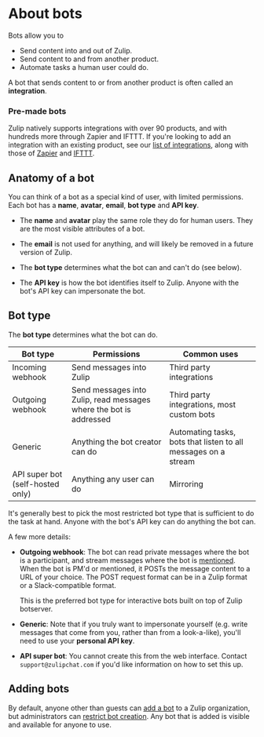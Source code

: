 # About bots

Bots allow you to

* Send content into and out of Zulip.
* Send content to and from another product.
* Automate tasks a human user could do.

A bot that sends content to or from another product is often called an
**integration**.

### Pre-made bots

Zulip natively supports integrations with over 90 products, and with
hundreds more through Zapier and IFTTT. If you're looking to add an
integration with an existing product, see our
[list of integrations](/integrations), along with those of
[Zapier](https://zapier.com/apps) and [IFTTT](https://ifttt.com/search).

## Anatomy of a bot

You can think of a bot as a special kind of user, with limited permissions.
Each bot has a **name**, **avatar**, **email**, **bot type** and **API key**.

* The **name** and **avatar** play the same role they do for human users. They
are the most visible attributes of a bot.

* The **email** is not used for anything, and will likely be removed in a
future version of Zulip.

* The **bot type** determines what the bot can and can't do (see below).

* The **API key** is how the bot identifies itself to Zulip. Anyone with the
  bot's API key can impersonate the bot.

## Bot type

The **bot type** determines what the bot can do.

Bot type | Permissions | Common uses
---|---|---
Incoming webhook | Send messages into Zulip | Third party integrations
Outgoing webhook | Send messages into Zulip, read messages where the bot is addressed | Third party integrations, most custom bots <!-- # ignorelongline -->
Generic | Anything the bot creator can do | Automating tasks, bots that listen to all messages on a stream
API super bot (self-hosted only) | Anything any user can do | Mirroring

It's generally best to pick the most restricted bot type that is sufficient
to do the task at hand. Anyone with the bot's API key can do anything the
bot can.

A few more details:

* **Outgoing webhook**: The bot can read private messages where the bot is a
  participant, and stream messages where the bot is [mentioned](/help/mention-a-user-or-group). When the
  bot is PM'd or mentioned, it POSTs the message content to a URL of your
  choice. The POST request format can be in a Zulip format or a
  Slack-compatible format.

    This is the preferred bot type for interactive bots built on top of Zulip
    botserver.

* **Generic**: Note that if you truly want to impersonate yourself
  (e.g. write messages that come from you, rather than from a look-a-like),
  you'll need to use your **personal API key**.

* **API super bot**: You cannot create this from the web interface. Contact
  `support@zulipchat.com` if you'd like information on how to set this up.

## Adding bots

By default, anyone other than guests can [add a bot](/help/add-a-bot-or-integration) to a
Zulip organization, but administrators can
[restrict bot creation](/help/restrict-bot-creation). Any bot that is added
is visible and available for anyone to use.
